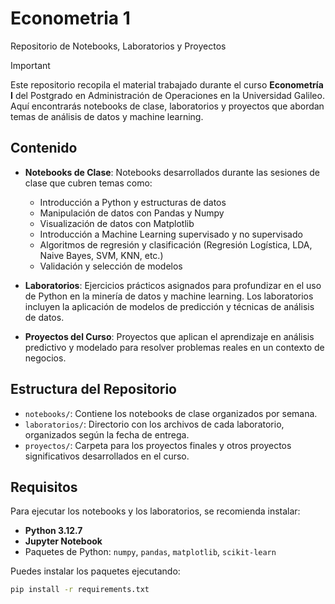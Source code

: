 # Econometria 1
Repositorio de Notebooks, Laboratorios y Proyectos

> [!IMPORTANT]
> Este repositorio recopila el material trabajado durante el curso **Econometría I** del Postgrado en Administración de Operaciones en la Universidad Galileo. Aquí encontrarás notebooks de clase, laboratorios y proyectos que abordan temas de análisis de datos y machine learning.

## Contenido

- **Notebooks de Clase**: Notebooks desarrollados durante las sesiones de clase que cubren temas como:
  - Introducción a Python y estructuras de datos
  - Manipulación de datos con Pandas y Numpy
  - Visualización de datos con Matplotlib
  - Introducción a Machine Learning supervisado y no supervisado
  - Algoritmos de regresión y clasificación (Regresión Logística, LDA, Naive Bayes, SVM, KNN, etc.)
  - Validación y selección de modelos

- **Laboratorios**: Ejercicios prácticos asignados para profundizar en el uso de Python en la minería de datos y machine learning. Los laboratorios incluyen la aplicación de modelos de predicción y técnicas de análisis de datos.

- **Proyectos del Curso**: Proyectos que aplican el aprendizaje en análisis predictivo y modelado para resolver problemas reales en un contexto de negocios.

## Estructura del Repositorio

- `notebooks/`: Contiene los notebooks de clase organizados por semana.
- `laboratorios/`: Directorio con los archivos de cada laboratorio, organizados según la fecha de entrega.
- `proyectos/`: Carpeta para los proyectos finales y otros proyectos significativos desarrollados en el curso.

## Requisitos

Para ejecutar los notebooks y los laboratorios, se recomienda instalar:
- **Python 3.12.7**
- **Jupyter Notebook**
- Paquetes de Python: `numpy`, `pandas`, `matplotlib`, `scikit-learn`

Puedes instalar los paquetes ejecutando:
```bash
pip install -r requirements.txt
